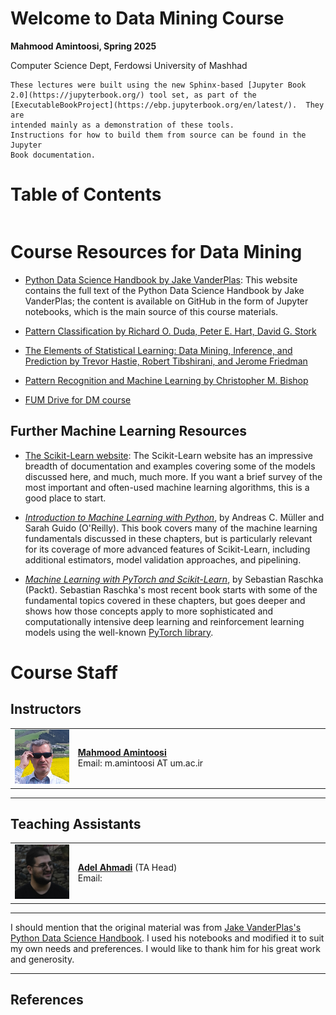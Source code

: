 # Welcome to Data Mining Course

**Mahmood Amintoosi, Spring 2025**

Computer Science Dept, Ferdowsi University of Mashhad

```{note}
These lectures were built using the new Sphinx-based [Jupyter Book
2.0](https://jupyterbook.org/) tool set, as part of the
[ExecutableBookProject](https://ebp.jupyterbook.org/en/latest/).  They are
intended mainly as a demonstration of these tools.
Instructions for how to build them from source can be found in the Jupyter
Book documentation.
```

# Table of Contents

```{tableofcontents}

```

# Course Resources for Data Mining

- [Python Data Science Handbook by Jake VanderPlas](https://jakevdp.github.io/PythonDataScienceHandbook/): This website contains the full text of the Python Data Science Handbook by Jake VanderPlas; the content is available on GitHub in the form of Jupyter notebooks, which is the main source of this course materials.

- [Pattern Classification by Richard O. Duda, Peter E. Hart, David G. Stork](http://www.wiley.com/WileyCDA/WileyTitle/productCd-0471056693.html)

- [The Elements of Statistical Learning: Data Mining, Inference, and Prediction by Trevor Hastie, Robert Tibshirani, and Jerome Friedman](https://hastie.su.domains/ElemStatLearn/)

- [Pattern Recognition and Machine Learning by Christopher M. Bishop](https://www.rasa-ai.com/pattern-recognition-and-machine-learning-bishop/)

- [FUM Drive for DM course](https://fumdrive.um.ac.ir/index.php/s/pkD6FsZ5nyJiHY7)

## Further Machine Learning Resources

- [The Scikit-Learn website](http://scikit-learn.org): The Scikit-Learn website has an impressive breadth of documentation and examples covering some of the models discussed here, and much, much more. If you want a brief survey of the most important and often-used machine learning algorithms, this is a good place to start.

- [_Introduction to Machine Learning with Python_](http://shop.oreilly.com/product/0636920030515.do), by Andreas C. Müller and Sarah Guido (O'Reilly). This book covers many of the machine learning fundamentals discussed in these chapters, but is particularly relevant for its coverage of more advanced features of Scikit-Learn, including additional estimators, model validation approaches, and pipelining.

- [_Machine Learning with PyTorch and Scikit-Learn_](https://www.packtpub.com/product/machine-learning-with-pytorch-and-scikit-learn/9781801819312), by Sebastian Raschka (Packt). Sebastian Raschka's most recent book starts with some of the fundamental topics covered in these chapters, but goes deeper and shows how those concepts apply to more sophisticated and computationally intensive deep learning and reinforcement learning models using the well-known [PyTorch library](https://pytorch.org/).

# Course Staff

## Instructors

<table style="width:100%;">  
  <tr>  
    <td style="width:20%;">  
      <img src="_images/M-Amintoosi.jpg" alt="Mahmood Amintoosi" style="width:100px;height:auto;">  
    </td>  
    <td>  
      <strong><a href="https://mamintoosi.github.io/">Mahmood Amintoosi</a></strong><br>  
      Email: m.amintoosi AT um.ac.ir
    </td>  
  </tr>  
</table>

---

## Teaching Assistants

<table style="width:100%;">  
  <tr>  
    <td style="width:20%;">  
      <img src="_images/A-Ahmadi.jpg" alt="Adel Ahmadi" style="width:100px;height:auto;">  
    </td>  
    <td>  
      <strong><a href="https://github.com/">Adel Ahmadi</a></strong> (TA Head)<br>  
      Email:   
    </td>  
  </tr>  
</table>

---

I should mention that the original material was from [Jake VanderPlas's Python Data Science Handbook](https://jakevdp.github.io/PythonDataScienceHandbook/). I used his notebooks and modified it to suit my own needs and preferences. I would like to thank him for his great work and generosity.

---

## References

```{bibliography}
```